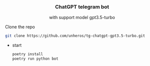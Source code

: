 <h3 align="center">ChatGPT telegram bot</h3>
<p align="center">with support model gpt3.5-turbo</p>

Clone the repo
   ```sh
   git clone https://github.com/unheros/tg-chatgpt-gpt3.5-turbo.git
   ```
* start
  ```python
  poetry install
  poetry run python bot
  ```
